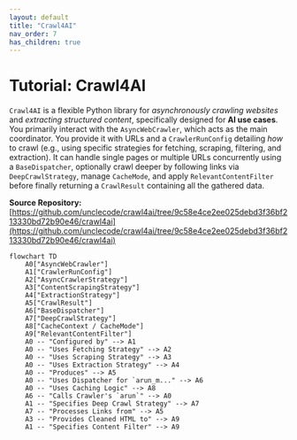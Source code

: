 ```yaml
---
layout: default
title: "Crawl4AI"
nav_order: 7
has_children: true
---
```


# Tutorial: Crawl4AI

`Crawl4AI` is a flexible Python library for *asynchronously crawling websites* and *extracting structured content*, specifically designed for **AI use cases**.
You primarily interact with the `AsyncWebCrawler`, which acts as the main coordinator. You provide it with URLs and a `CrawlerRunConfig` detailing *how* to crawl (e.g., using specific strategies for fetching, scraping, filtering, and extraction).
It can handle single pages or multiple URLs concurrently using a `BaseDispatcher`, optionally crawl deeper by following links via `DeepCrawlStrategy`, manage `CacheMode`, and apply `RelevantContentFilter` before finally returning a `CrawlResult` containing all the gathered data.


**Source Repository:** [https://github.com/unclecode/crawl4ai/tree/9c58e4ce2ee025debd3f36bf213330bd72b90e46/crawl4ai](https://github.com/unclecode/crawl4ai/tree/9c58e4ce2ee025debd3f36bf213330bd72b90e46/crawl4ai)

```mermaid
flowchart TD
    A0["AsyncWebCrawler"]
    A1["CrawlerRunConfig"]
    A2["AsyncCrawlerStrategy"]
    A3["ContentScrapingStrategy"]
    A4["ExtractionStrategy"]
    A5["CrawlResult"]
    A6["BaseDispatcher"]
    A7["DeepCrawlStrategy"]
    A8["CacheContext / CacheMode"]
    A9["RelevantContentFilter"]
    A0 -- "Configured by" --> A1
    A0 -- "Uses Fetching Strategy" --> A2
    A0 -- "Uses Scraping Strategy" --> A3
    A0 -- "Uses Extraction Strategy" --> A4
    A0 -- "Produces" --> A5
    A0 -- "Uses Dispatcher for `arun_m..." --> A6
    A0 -- "Uses Caching Logic" --> A8
    A6 -- "Calls Crawler's `arun`" --> A0
    A1 -- "Specifies Deep Crawl Strategy" --> A7
    A7 -- "Processes Links from" --> A5
    A3 -- "Provides Cleaned HTML to" --> A9
    A1 -- "Specifies Content Filter" --> A9
```